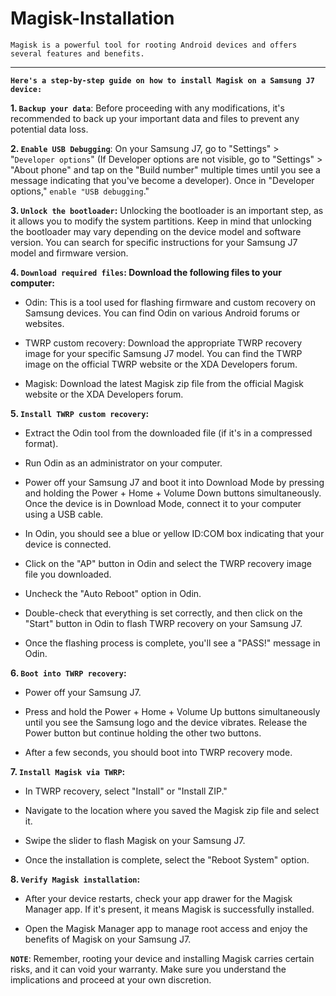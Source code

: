 # Magisk-Installation
```
Magisk is a powerful tool for rooting Android devices and offers several features and benefits. 
```
---

**`Here's a step-by-step guide on how to install Magisk on a Samsung J7 device:`**

**1.	`Backup your data`**: Before proceeding with any modifications, it's recommended to back up your important data and files to prevent any potential data loss.
   
**2.	`Enable USB Debugging`**: On your Samsung J7, go to "Settings" > "`Developer options`" (If Developer options are not visible, go to "Settings" > "About phone" and tap on the "Build number" multiple times until you see a message indicating that you've become a developer). Once in "Developer options," `enable "USB debugging`."
  
**3.	`Unlock the bootloader`:** Unlocking the bootloader is an important step, as it allows you to modify the system partitions. Keep in mind that unlocking the bootloader may vary depending on the device model and software version. You can search for specific instructions for your Samsung J7 model and firmware version.

**4.	`Download required files`: Download the following files to your computer:**

   - Odin: This is a tool used for flashing firmware and custom recovery on Samsung devices. You can find Odin on various Android forums or websites.

   - TWRP custom recovery: Download the appropriate TWRP recovery image for your specific Samsung J7 model. You can find the TWRP image on the official TWRP website or the XDA Developers forum.

   - Magisk: Download the latest Magisk zip file from the official Magisk website or the XDA Developers forum.


**5.	`Install TWRP custom recovery`:**

   - Extract the Odin tool from the downloaded file (if it's in a compressed format).
   
   - Run Odin as an administrator on your computer.
   
   - Power off your Samsung J7 and boot it into Download Mode by pressing and holding the Power + Home + Volume Down buttons simultaneously. Once the device is in Download Mode, connect it to your computer using a USB cable.
   
   - In Odin, you should see a blue or yellow ID:COM box indicating that your device is connected.
   
   - Click on the "AP" button in Odin and select the TWRP recovery image file you downloaded.
   
   - Uncheck the "Auto Reboot" option in Odin.
   
   - Double-check that everything is set correctly, and then click on the "Start" button in Odin to flash TWRP recovery on your Samsung J7.
   
   - Once the flashing process is complete, you'll see a "PASS!" message in Odin.

**6.	`Boot into TWRP recovery`:**

   - Power off your Samsung J7.
   
   - Press and hold the Power + Home + Volume Up buttons simultaneously until you see the Samsung logo and the device vibrates. Release the Power button but continue holding the other two buttons.
   
   - After a few seconds, you should boot into TWRP recovery mode.

**7.	`Install Magisk via TWRP`:**

- In TWRP recovery, select "Install" or "Install ZIP."
  
- Navigate to the location where you saved the Magisk zip file and select it.

- Swipe the slider to flash Magisk on your Samsung J7.

- Once the installation is complete, select the "Reboot System" option.

**8.	`Verify Magisk installation`:**

- After your device restarts, check your app drawer for the Magisk Manager app. If it's present, it means Magisk is successfully installed.

- Open the Magisk Manager app to manage root access and enjoy the benefits of Magisk on your Samsung J7.
  

**`NOTE`**: Remember, rooting your device and installing Magisk carries certain risks, and it can void your warranty. Make sure you understand the implications and proceed at your own discretion.



